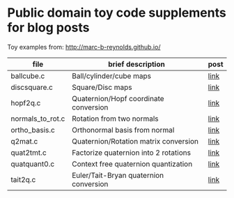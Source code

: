 # Public domain toy code supplements for blog posts

Toy examples from: http://marc-b-reynolds.github.io/


| file             | brief description                      | post                                     |
| ---------------- | -------------------------------------- | ---------------------------------------- |
| ballcube.c       | Ball/cylinder/cube maps                | [link](http://marc-b-reynolds.github.io/math/2017/01/27/CubeBall.html)|
| discsquare.c     | Square/Disc maps                       | [link](http://marc-b-reynolds.github.io/math/2017/01/08/SquareDisc.html)|
| hopf2q.c         | Quaternion/Hopf coordinate conversion  | [link](http://marc-b-reynolds.github.io/quaternions/2017/05/12/HopfCoordConvert.html)|
| normals_to_rot.c | Rotation from two normals              | [link](http://marc-b-reynolds.github.io/quaternions/2016/08/09/TwoNormToRot.html)|
| ortho_basis.c    | Orthonormal basis from normal          | [link](http://marc-b-reynolds.github.io/quaternions/2016/07/06/Orthonormal.html) |
| q2mat.c          | Quaternion/Rotation matrix conversion  | [link](http://marc-b-reynolds.github.io/quaternions/)|
| quat2tmt.c       | Factorize quaternion into 2 rotations  | [link](http://marc-b-reynolds.github.io/quaternions/2017/05/12/HopfCoordConvert.html)|
| quatquant0.c     | Context free quaternion quantization   | [link](http://marc-b-reynolds.github.io/quaternions/2017/05/02/QuatQuantPart1.html)|
| tait2q.c         | Euler/Tait-Bryan quaternion conversion | [link](http://marc-b-reynolds.github.io/math/2017/04/18/TaitEuler.html)|
